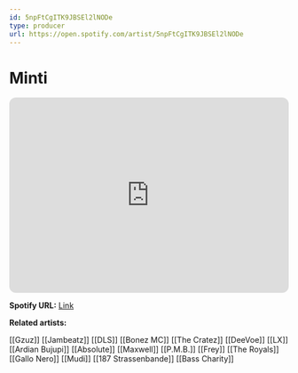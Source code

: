 ```yaml
---
id: 5npFtCgITK9JBSEl2lNODe
type: producer
url: https://open.spotify.com/artist/5npFtCgITK9JBSEl2lNODe
---
```

# Minti

<iframe style="border-radius:12px" src="https://open.spotify.com/embed/artist/5npFtCgITK9JBSEl2lNODe" width="100%" height="352" frameBorder="0" allowfullscreen="" allow="autoplay; clipboard-write; encrypted-media; fullscreen; picture-in-picture" loading="lazy"></iframe>

**Spotify URL:** [Link](https://open.spotify.com/artist/5npFtCgITK9JBSEl2lNODe)

**Related artists:**

[[Gzuz]]
[[Jambeatz]]
[[DLS]]
[[Bonez MC]]
[[The Cratez]]
[[DeeVoe]]
[[LX]]
[[Ardian Bujupi]]
[[Absolute]]
[[Maxwell]]
[[P.M.B.]]
[[Frey]]
[[The Royals]]
[[Gallo Nero]]
[[Mudi]]
[[187 Strassenbande]]
[[Bass Charity]]
